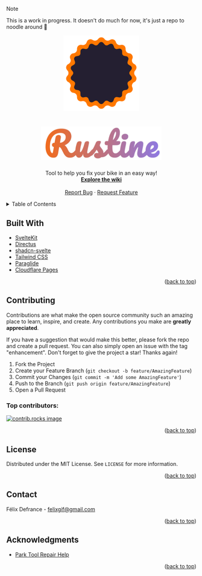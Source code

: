 > [!NOTE]  
> This is a work in progress. It doesn't do much for now, it's just a repo to noodle around :ramen:

<a id="readme-top"></a>

<div align="center">
  <a href="https://github.com/omnitrogen/rustine">
    <img src="./src/lib/assets/rustine-logo.svg" alt="Rustine logo which represents a tyre patch" width="200" height="200">
  </a>

  <h1 align="center">
    <img src="./src/lib/assets/rustine-pacifico.png" alt="Rustine lettering in Pacifico font with a gradient from left to right, from orange to cool purple" style="width: 20rem;">
  </h1>

  <p align="center">
    Tool to help you fix your bike in an easy way!
    <br />
    <a href="https://github.com/omnitrogen/rustine/wiki"><strong>Explore the wiki</strong></a>
    <br />
    <br />
    <a href="https://github.com/omnitrogen/rustine/issues/new?labels=bug">Report Bug</a>
    ·
    <a href="https://github.com/omnitrogen/rustine/issues/new?labels=enhancement">Request Feature</a>
  </p>
</div>

<details>
  <summary>Table of Contents</summary>
  <ol>
    <li><a href="#built-with">Built With</a></li>
    <li><a href="#contributing">Contributing</a></li>
    <li><a href="#license">License</a></li>
    <li><a href="#contact">Contact</a></li>
    <li><a href="#acknowledgments">Acknowledgments</a></li>
  </ol>
</details>

## Built With

- [SvelteKit](https://svelte.dev/)
- [Directus](https://directus.io/)
- [shadcn-svelte](https://www.shadcn-svelte.com/)
- [Tailwind CSS](https://tailwindcss.com/)
- [Paraglide](https://inlang.com/m/dxnzrydw/paraglide-sveltekit-i18n)
- [Cloudflare Pages](https://pages.cloudflare.com/)

<p align="right">(<a href="#readme-top">back to top</a>)</p>

## Contributing

Contributions are what make the open source community such an amazing place to learn, inspire, and create. Any contributions you make are **greatly appreciated**.

If you have a suggestion that would make this better, please fork the repo and create a pull request. You can also simply open an issue with the tag "enhancement".
Don't forget to give the project a star! Thanks again!

1. Fork the Project
2. Create your Feature Branch (`git checkout -b feature/AmazingFeature`)
3. Commit your Changes (`git commit -m 'Add some AmazingFeature'`)
4. Push to the Branch (`git push origin feature/AmazingFeature`)
5. Open a Pull Request

### Top contributors:

<a href="https://github.com/omnitrogen/rustine/graphs/contributors">
  <img src="https://contrib.rocks/image?repo=omnitrogen/rustine" alt="contrib.rocks image" />
</a>

<p align="right">(<a href="#readme-top">back to top</a>)</p>

## License

Distributed under the MIT License. See `LICENSE` for more information.

<p align="right">(<a href="#readme-top">back to top</a>)</p>

## Contact

Félix Defrance - felixgif@gmail.com

<p align="right">(<a href="#readme-top">back to top</a>)</p>

## Acknowledgments

- [Park Tool Repair Help](https://www.parktool.com/en-int/blog/repair-help)

<p align="right">(<a href="#readme-top">back to top</a>)</p>
